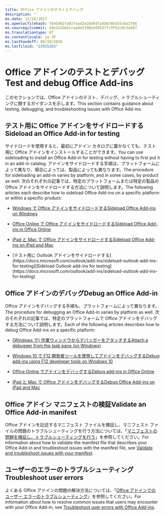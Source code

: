 ```yaml
---
title: Office アドインのテストとデバッグ
description: ''
ms.date: 11/24/2017
ms.openlocfilehash: f645482fa92faad2e28484fa4b878bd35c0a27b6
ms.sourcegitcommit: 4de2a1b62ccaa8e51982e95537fc9f52c0c5e687
ms.translationtype: HT
ms.contentlocale: ja-JP
ms.lasthandoff: 08/10/2018
ms.locfileid: "22925263"
---
```

# <a name="test-and-debug-office-add-ins"></a><span data-ttu-id="35e90-102">Office アドインのテストとデバッグ</span><span class="sxs-lookup"><span data-stu-id="35e90-102">Test and debug Office Add-ins</span></span>

<span data-ttu-id="35e90-103">このセクションでは、Office アドインのテスト、デバッグ、トラブルシューティングに関するガイダンスを示します。</span><span class="sxs-lookup"><span data-stu-id="35e90-103">This section contains guidance about testing, debugging, and troubleshooting issues with Office Add-ins.</span></span>

## <a name="sideload-an-office-add-in-for-testing"></a><span data-ttu-id="35e90-104">テスト用に Office アドインをサイドロードする</span><span class="sxs-lookup"><span data-stu-id="35e90-104">Sideload an Office Add-in for testing</span></span>

<span data-ttu-id="35e90-105">サイドロードを使用すると、最初にアドイン カタログに置かなくても、テスト用に Office アドインをインストールすることができます。</span><span class="sxs-lookup"><span data-stu-id="35e90-105">You can use sideloading to install an Office Add-in for testing without having to first put it in an add-in catalog.</span></span> <span data-ttu-id="35e90-106">アドインをサイドロードする手順は、プラットフォームによって異なり、場合によっては、製品によっても異なります。</span><span class="sxs-lookup"><span data-stu-id="35e90-106">The procedure for sideloading an add-in varies by platform, and in some cases, by product as well.</span></span> <span data-ttu-id="35e90-107">次のそれぞれの記事では、特定のプラットフォームまたは特定の製品の Office アドインをサイドロードする方法について説明します。</span><span class="sxs-lookup"><span data-stu-id="35e90-107">The following articles each describe how to sideload Office Add-ins on a specific platform or within a specific product:</span></span>

- [<span data-ttu-id="35e90-108">Windows で Office アドインをサイドロードする</span><span class="sxs-lookup"><span data-stu-id="35e90-108">Sideload Office Add-ins on Windows</span></span>](create-a-network-shared-folder-catalog-for-task-pane-and-content-add-ins.md)

- [<span data-ttu-id="35e90-109">Office Online で Office アドインをサイドロードする</span><span class="sxs-lookup"><span data-stu-id="35e90-109">Sideload Office Add-ins in Office Online</span></span>](sideload-office-add-ins-for-testing.md)

- [<span data-ttu-id="35e90-110">iPad と Mac で Office アドインをサイドロードする</span><span class="sxs-lookup"><span data-stu-id="35e90-110">Sideload Office Add-ins on iPad and Mac</span></span>](sideload-an-office-add-in-on-ipad-and-mac.md)

- <span data-ttu-id="35e90-111">
  [テスト用に Outlook アドインをサイドロードする](https://docs.microsoft.com/outlook/add-ins/sideload-outlook-add-ins-for-testing)</span><span class="sxs-lookup"><span data-stu-id="35e90-111">[Sideload Outlook add-ins for testing](https://docs.microsoft.com/outlook/add-ins/sideload-outlook-add-ins-for-testing)</span></span>

## <a name="debug-an-office-add-in"></a><span data-ttu-id="35e90-112">Office アドインのデバッグ</span><span class="sxs-lookup"><span data-stu-id="35e90-112">Debug an Office Add-in</span></span>

<span data-ttu-id="35e90-113">Office アドインをデバッグする手順も、プラットフォームによって異なります。</span><span class="sxs-lookup"><span data-stu-id="35e90-113">The procedure for debugging an Office Add-in varies by platform as well.</span></span> <span data-ttu-id="35e90-114">次のそれぞれの記事では、特定のプラットフォームで Office アドインをデバッグする方法について説明します。</span><span class="sxs-lookup"><span data-stu-id="35e90-114">Each of the following articles describes how to debug Office Add-ins on a specific platform:</span></span>

- [<span data-ttu-id="35e90-115">(Windows で) 作業ウィンドウからデバッガーをアタッチする</span><span class="sxs-lookup"><span data-stu-id="35e90-115">Attach a debugger from the task pane (on Windows)</span></span>](attach-debugger-from-task-pane.md)

- [<span data-ttu-id="35e90-116">Windows 10 で F12 開発者ツールを使用してアドインをデバッグする</span><span class="sxs-lookup"><span data-stu-id="35e90-116">Debug add-ins using F12 developer tools on Windows 10</span></span>](debug-add-ins-using-f12-developer-tools-on-windows-10.md)

- [<span data-ttu-id="35e90-117">Office Online でアドインをデバッグする</span><span class="sxs-lookup"><span data-stu-id="35e90-117">Debug add-ins in Office Online</span></span>](debug-add-ins-in-office-online.md)

- [<span data-ttu-id="35e90-118">iPad と Mac で Office アドインをデバッグする</span><span class="sxs-lookup"><span data-stu-id="35e90-118">Debug Office Add-ins on iPad and Mac</span></span>](debug-office-add-ins-on-ipad-and-mac.md)

## <a name="validate-an-office-add-in-manifest"></a><span data-ttu-id="35e90-119">Office アドイン マニフェストの検証</span><span class="sxs-lookup"><span data-stu-id="35e90-119">Validate an Office Add-in manifest</span></span>

<span data-ttu-id="35e90-120">Office アドインを記述するマニフェスト ファイルを検証し、マニフェスト ファイルの問題のトラブルシューティングを行う方法については、「[マニフェストの問題を検証し、トラブルシューティングを行う](troubleshoot-manifest.md)」を参照してください。</span><span class="sxs-lookup"><span data-stu-id="35e90-120">For information about how to validate the manifest file that describes your Office Add-in and troubleshoot issues with the manifest file, see [Validate and troubleshoot issues with your manifest](troubleshoot-manifest.md).</span></span>

## <a name="troubleshoot-user-errors"></a><span data-ttu-id="35e90-121">ユーザーのエラーのトラブルシューティング</span><span class="sxs-lookup"><span data-stu-id="35e90-121">Troubleshoot user errors</span></span>

<span data-ttu-id="35e90-122">よくある Office アドインの問題の解決方法については、「[Office アドインでのユーザー エラーのトラブルシューティング](testing-and-troubleshooting.md)」を参照してください。</span><span class="sxs-lookup"><span data-stu-id="35e90-122">For information about how to resolve common issues that users may encounter with your Office Add-in, see [Troubleshoot user errors with Office Add-ins](testing-and-troubleshooting.md).</span></span>